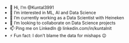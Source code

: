 - 👋 Hi, I’m @Kuntal3991
- 👀 I’m interested in ML, AI and Data Science
- 🌱 I’m currently working as a Data Scientist with Heineken
- 💞️ I’m looking to collaborate on Data Science projects
- 📫 Ping me on LinkedIn @ linkedin.com/in/kuntalnit 
- ⚡ Fun fact: I don't blame the data for mishaps 😉

<!---
Kuntal3991/Kuntal3991 is a ✨ special ✨ repository because its `README.md` (this file) appears on your GitHub profile.
You can click the Preview link to take a look at your changes.
--->
